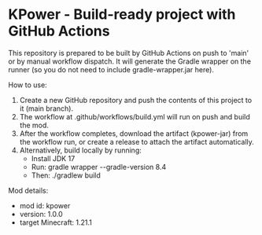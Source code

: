 KPower - Build-ready project with GitHub Actions
================================================

This repository is prepared to be built by GitHub Actions on push to 'main' or by manual workflow dispatch.
It will generate the Gradle wrapper on the runner (so you do not need to include gradle-wrapper.jar here).

How to use:
1. Create a new GitHub repository and push the contents of this project to it (main branch).
2. The workflow at .github/workflows/build.yml will run on push and build the mod.
3. After the workflow completes, download the artifact (kpower-jar) from the workflow run, or create a release to attach the artifact automatically.
4. Alternatively, build locally by running:
   - Install JDK 17
   - Run: gradle wrapper --gradle-version 8.4
   - Then: ./gradlew build

Mod details:
- mod id: kpower
- version: 1.0.0
- target Minecraft: 1.21.1
